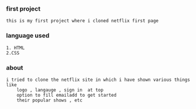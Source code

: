 ### first project 
    this is my first project where i cloned netflix first page 

### language used
    1. HTML
    2.CSS

### about
    i tried to clone the netflix site in which i have shown various things like 
        logo , langauge , sign in  at top 
        option to fill emailadd to get started
        their popular shows , etc
        